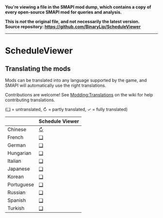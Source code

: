 **You're viewing a file in the SMAPI mod dump, which contains a copy of every open-source SMAPI mod
for queries and analysis.**

**This is _not_ the original file, and not necessarily the latest version.**  
**Source repository: https://github.com/BinaryLip/ScheduleViewer**

----

# ScheduleViewer

## Translating the mods
<!--

    This section is auto-generated using a script, there's no need to edit it manually.
    https://github.com/Pathoschild/StardewScripts/tree/main/create-translation-summary

-->
Mods can be translated into any language supported by the game, and SMAPI will automatically
use the right translations.

Contributions are welcome! See [Modding:Translations](https://stardewvalleywiki.com/Modding:Translations)
on the wiki for help contributing translations.

(❑ = untranslated, ↻ = partly translated, ✓ = fully translated)

&nbsp;     | Schedule Viewer
:--------- | :-------------------------------
Chinese    | [↻](ScheduleViewer/i18n/zh.json)
French     | [❑](ScheduleViewer/i18n)
German     | [❑](ScheduleViewer/i18n)
Hungarian  | [❑](ScheduleViewer/i18n)
Italian    | [❑](ScheduleViewer/i18n)
Japanese   | [❑](ScheduleViewer/i18n)
Korean     | [❑](ScheduleViewer/i18n)
Portuguese | [❑](ScheduleViewer/i18n)
Russian    | [❑](ScheduleViewer/i18n)
Spanish    | [❑](ScheduleViewer/i18n)
Turkish    | [❑](ScheduleViewer/i18n)
